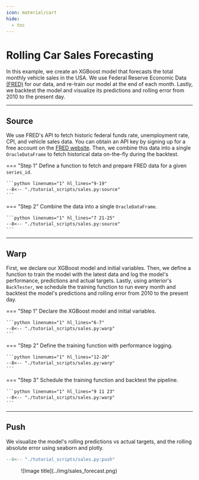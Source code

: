 ```yaml
---
icon: material/cart
hide:
  - toc
---
```


# Rolling Car Sales Forecasting

In this example, we create an XGBoost model that forecasts the total monthly vehicle sales in the USA.
We use Federal Reserve Economic Data [(FRED)](https://fred.stlouisfed.org/) for our data, and
re-train our model at the end of each month. Lastly, we backtest the model
and visualize its predictions and rolling error from 2010 to the present day.

---
## Source

We use FRED's API to fetch historic federal funds rate, unemployment rate, CPI, and vehicle sales data. 
You can obtain an API key by signing up for a free account
on the [FRED website](https://fred.stlouisfed.org/). Then, we combine this data into a single `OracleDataFrame`
to fetch historical data on-the-fly during the backtest.

=== "Step 1"
    Define a function to fetch and prepare FRED data for a given `series_id`.

    ```python linenums="1" hl_lines="9-19"
    --8<-- "./tutorial_scripts/sales.py:source"
    ```

=== "Step 2"
    Combine the data into a single `OracleDataFrame`.

    ```python linenums="1" hl_lines="7 21-25"
    --8<-- "./tutorial_scripts/sales.py:source"
    ```

--- 
## Warp

First, we declare our XGBoost model and initial variables. Then, we define a function to train the model with the latest data and log the model's performance, predictions and actual targets.
Lastly, using anterior's `BackTester`, we schedule the training function to run every month and backtest the model's
predictions and rolling error from 2010 to the present day.

=== "Step 1"
    Declare the XGBoost model and initial variables.

    ```python linenums="1" hl_lines="6-7"
    --8<-- "./tutorial_scripts/sales.py:warp"
    ```


=== "Step 2"
    Define the training function with performance logging.

    ```python linenums="1" hl_lines="12-20"
    --8<-- "./tutorial_scripts/sales.py:warp"
    ```

=== "Step 3"
    Schedule the training function and backtest the pipeline.

    ```python linenums="1" hl_lines="9 11 23"
    --8<-- "./tutorial_scripts/sales.py:warp"
    ```
---

## Push

We visualize the model's rolling predictions vs actual targets, and the rolling absolute error using seaborn and plotly.

```python linenums="1" 
--8<-- "./tutorial_scripts/sales.py:push"
```

<figure markdown="span">
  ![Image title](../img/sales_forecast.png)
</figure>